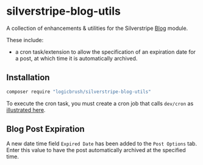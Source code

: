 # silverstripe-blog-utils

A collection of enhancements & utilities for the Silverstripe
[Blog](https://github.com/silverstripe/silverstripe-blog) module.

These include:

  - a cron task/extension to allow the specification of an expiration date for a
    post, at which time it is automatically archived.

## Installation

```sh
composer require "logicbrush/silverstripe-blog-utils"
```

To execute the cron task, you must create a cron job that calls `dev/cron` as
[illustrated here](https://github.com/silverstripe/silverstripe-crontask).

## Blog Post Expiration

A new date time field `Expired Date` has been added to the `Post Options` tab.
Enter this value to have the post automatically archived at the specified time.
